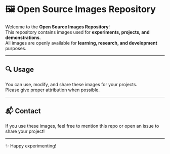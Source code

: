 # 🖼️ Open Source Images Repository

Welcome to the **Open Source Images Repository**!  
This repository contains images used for **experiments, projects, and demonstrations**.  
All images are openly available for **learning, research, and development** purposes.

---

## 🔍 Usage
You can use, modify, and share these images for your projects.  
Please give proper attribution when possible.  

---

## 📬 Contact
If you use these images, feel free to mention this repo or open an issue to share your project!  

---
✨ Happy experimenting!
